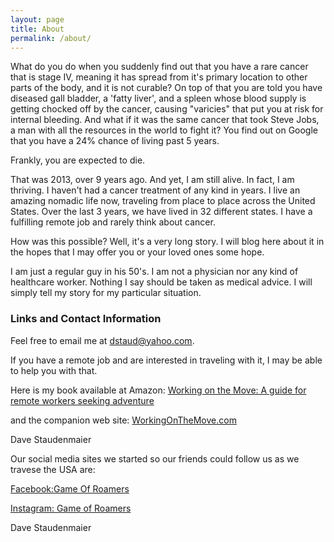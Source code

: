 ```yaml
---
layout: page
title: About
permalink: /about/
---
```


What do you do when you suddenly find out that you have a rare cancer that is stage IV, meaning it has spread from it's primary location to other parts of the body, and it is not curable?  On top of that you are told you have diseased gall bladder, a 'fatty liver', and a spleen whose blood supply is getting chocked off by the cancer, causing "varicies" that put you at risk for internal bleeding.  And what if it was the same cancer that took Steve Jobs, a man with all the resources in the world to fight it? You find out on Google that you have a 24% chance of living past 5 years.  

Frankly, you are expected to die.

That was 2013, over 9 years ago.  And yet, I am still alive.  In fact, I am thriving.  I haven't had a cancer treatment of any kind in years.  I live an amazing nomadic life now, traveling from place to place across the United States.  Over the last 3 years, we have lived in 32 different states.  I have a fulfilling remote job and rarely think about cancer.

How was this possible?  Well, it's a very long story.  I will blog here about it in the hopes that I may offer you or your loved ones some hope. 

I am just a regular guy in his 50's.  I am not a physician nor any kind of healthcare worker.  Nothing I say should be taken as medical advice.   I will simply tell my story for my particular situation. 

### Links and Contact Information

Feel free to email me at [dstaud@yahoo.com](mailto:dstaud@yahoo.com).

If you have a remote job and are interested in traveling with it, I may be able to help you with that.  

Here is my book available at Amazon: [Working on the Move: A guide for remote workers seeking adventure](https://www.amazon.com/dp/B09MGD3X8F/ref=cm_sw_em_r_mt_dp_TSSVQ5NJMK0QWB1GNCR4)

and the companion web site: [WorkingOnTheMove.com](https://workingonthemove.com)

Dave Staudenmaier

Our social media sites we started so our friends could follow us as we travese the USA are:

[Facebook:Game Of Roamers](https://facebook.com/gameofroamers)

[Instagram: Game of Roamers](https://instagram.com/gameofroamers)


Dave Staudenmaier
